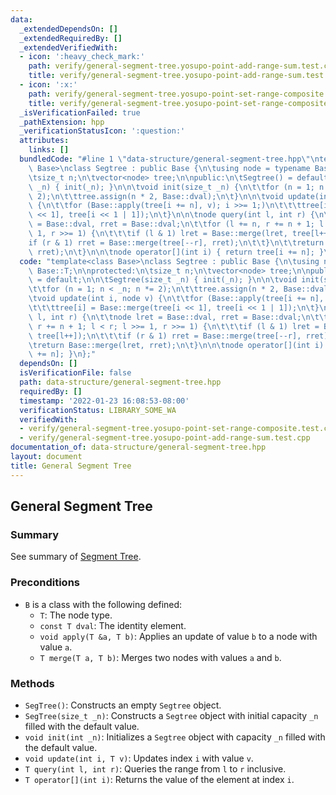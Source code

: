 ```yaml
---
data:
  _extendedDependsOn: []
  _extendedRequiredBy: []
  _extendedVerifiedWith:
  - icon: ':heavy_check_mark:'
    path: verify/general-segment-tree.yosupo-point-add-range-sum.test.cpp
    title: verify/general-segment-tree.yosupo-point-add-range-sum.test.cpp
  - icon: ':x:'
    path: verify/general-segment-tree.yosupo-point-set-range-composite.test.cpp
    title: verify/general-segment-tree.yosupo-point-set-range-composite.test.cpp
  _isVerificationFailed: true
  _pathExtension: hpp
  _verificationStatusIcon: ':question:'
  attributes:
    links: []
  bundledCode: "#line 1 \"data-structure/general-segment-tree.hpp\"\ntemplate<class\
    \ Base>\nclass Segtree : public Base {\n\tusing node = typename Base::T;\n\nprotected:\n\
    \tsize_t n;\n\tvector<node> tree;\n\npublic:\n\tSegtree() = default;\n\n\tSegtree(size_t\
    \ _n) { init(_n); }\n\n\tvoid init(size_t _n) {\n\t\tfor (n = 1; n < _n; n *=\
    \ 2);\n\t\ttree.assign(n * 2, Base::dval);\n\t}\n\n\tvoid update(int i, node v)\
    \ {\n\t\tfor (Base::apply(tree[i += n], v); i >>= 1;)\n\t\t\ttree[i] = Base::merge(tree[i\
    \ << 1], tree[i << 1 | 1]);\n\t}\n\n\tnode query(int l, int r) {\n\t\tnode lret\
    \ = Base::dval, rret = Base::dval;\n\t\tfor (l += n, r += n + 1; l < r; l >>=\
    \ 1, r >>= 1) {\n\t\t\tif (l & 1) lret = Base::merge(lret, tree[l++]);\n\t\t\t\
    if (r & 1) rret = Base::merge(tree[--r], rret);\n\t\t}\n\t\treturn Base::merge(lret,\
    \ rret);\n\t}\n\n\tnode operator[](int i) { return tree[i += n]; }\n};\n"
  code: "template<class Base>\nclass Segtree : public Base {\n\tusing node = typename\
    \ Base::T;\n\nprotected:\n\tsize_t n;\n\tvector<node> tree;\n\npublic:\n\tSegtree()\
    \ = default;\n\n\tSegtree(size_t _n) { init(_n); }\n\n\tvoid init(size_t _n) {\n\
    \t\tfor (n = 1; n < _n; n *= 2);\n\t\ttree.assign(n * 2, Base::dval);\n\t}\n\n\
    \tvoid update(int i, node v) {\n\t\tfor (Base::apply(tree[i += n], v); i >>= 1;)\n\
    \t\t\ttree[i] = Base::merge(tree[i << 1], tree[i << 1 | 1]);\n\t}\n\n\tnode query(int\
    \ l, int r) {\n\t\tnode lret = Base::dval, rret = Base::dval;\n\t\tfor (l += n,\
    \ r += n + 1; l < r; l >>= 1, r >>= 1) {\n\t\t\tif (l & 1) lret = Base::merge(lret,\
    \ tree[l++]);\n\t\t\tif (r & 1) rret = Base::merge(tree[--r], rret);\n\t\t}\n\t\
    \treturn Base::merge(lret, rret);\n\t}\n\n\tnode operator[](int i) { return tree[i\
    \ += n]; }\n};"
  dependsOn: []
  isVerificationFile: false
  path: data-structure/general-segment-tree.hpp
  requiredBy: []
  timestamp: '2022-01-23 16:08:53-08:00'
  verificationStatus: LIBRARY_SOME_WA
  verifiedWith:
  - verify/general-segment-tree.yosupo-point-set-range-composite.test.cpp
  - verify/general-segment-tree.yosupo-point-add-range-sum.test.cpp
documentation_of: data-structure/general-segment-tree.hpp
layout: document
title: General Segment Tree
---
```


## General Segment Tree

### Summary

See summary of [Segment Tree](https://dutinmeow.github.io/library/data-structure/segment-tree.hpp). 


### Preconditions

- `B` is a class with the following defined:
  - `T`: The node type.
  - `const T dval`: The identity element.
  - `void apply(T &a, T b)`: Applies an update of value `b` to a node with value `a`. 
  - `T merge(T a, T b)`: Merges two nodes with values `a` and `b`. 

### Methods

- `SegTree()`: Constructs an empty `Segtree` object.
- `SegTree(size_t _n)`: Constructs a `Segtree` object with initial capacity `_n` filled with the default value.
- `void init(int _n)`: Initializes a `Segtree` object with capacity `_n` filled with the default value. 
- `void update(int i, T v)`: Updates index `i` with value `v`.
- `T query(int l, int r)`: Queries the range from `l` to `r` inclusive. 
- `T operator[](int i)`: Returns the value of the element at index `i`. 